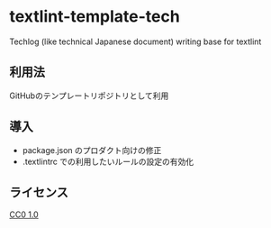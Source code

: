 # textlint-template-tech

Techlog (like technical Japanese document) writing base for textlint

## 利用法

GitHubのテンプレートリポジトリとして利用

## 導入

- package.json のプロダクト向けの修正
- .textlintrc での利用したいルールの設定の有効化

## ライセンス

[CC0 1.0](https://creativecommons.org/publicdomain/zero/1.0/deed)


